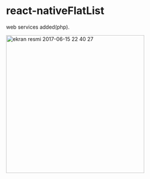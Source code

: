 # react-nativeFlatList

web services added(php).


<img width="377" alt="ekran resmi 2017-06-15 22 40 27" src="https://user-images.githubusercontent.com/6181904/27198631-ad870286-521b-11e7-9ecf-48d9784efa16.png">



